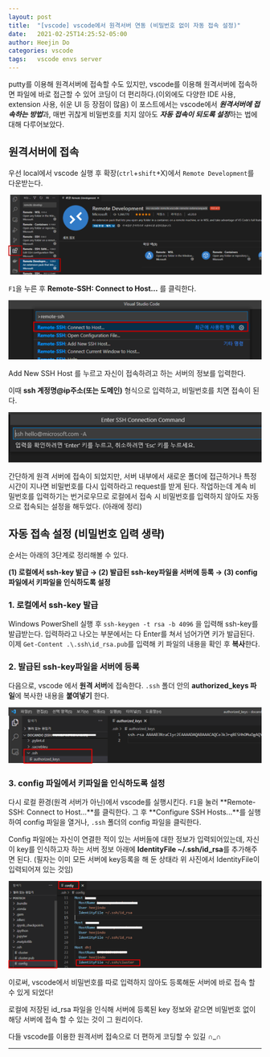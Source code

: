 ```yaml
---
layout: post
title:  "[vscode] vscode에서 원격서버 연동 (비밀번호 없이 자동 접속 설정)"
date:   2021-02-25T14:25:52-05:00
author: Heejin Do
categories: vscode
tags:	vscode envs server
---
```


putty를 이용해 원격서버에 접속할 수도 있지만, vscode를 이용해 원격서버에 접속하면 파일에 바로 접근할 수 있어 코딩이 더 편리하다.(이외에도 다양한 IDE 사용, extension 사용, 쉬운 UI 등 장점이 많음)
이 포스트에서는 vscode에서 <em>**원격서버에 접속하는 방법**</em>과, 매번 귀찮게 비밀번호를 치지 않아도 <em>**자동 접속이 되도록 설정**</em>하는 법에 대해 다루어보았다.

## 원격서버에 접속

우선 local에서 vscode 실행 후 확장(`ctrl`+`shift`+X)에서 `Remote Development`를 다운받는다.

<img src="/assets/images/server_1.png" title="Remote Development">

`F1`을 누른 후 **Remote-SSH: Connect to Host...** 를 클릭한다.

<img src="/assets/images/server_2.png" title="Remote-SSH">

Add New SSH Host 를 누르고 자신이 접속하려고 하는 서버의 정보를 입력한다.

이때 **ssh 계정명@ip주소(또는 도메인)** 형식으로 입력하고, 비밀번호를 치면 접속이 된다.

<img src="/assets/images/server_3.png" title="server info">

간단하게 원격 서버에 접속이 되었지만, 서버 내부에서 새로운 폴더에 접근하거나 특정 시간이 지나면 비밀번호를 다시 입력하라고 request를 받게 된다.
작업하는데 계속 비밀번호를 입력하기는 번거로우므로 로컬에서 접속 시 비밀번호를 입력하지 않아도 자동으로 접속되는 설정을 해두었다. (아래에 정리)

## 자동 접속 설정 (비밀번호 입력 생략)

순서는 아래의 3단계로 정리해볼 수 있다.

**(1) 로컬에서 ssh-key 발급 → (2) 발급된 ssh-key파일을 서버에 등록 → (3) config 파일에서 키파일을 인식하도록 설정**

### 1. 로컬에서 ssh-key 발급
Windows PowerShell 실행 후 `ssh-keygen -t rsa -b 4096` 을 입력해 ssh-key를 발급받는다. 
입력하라고 나오는 부분에서는 다 Enter를 쳐서 넘어가면 키가 발급된다. 이제 `Get-Content .\.ssh\id_rsa.pub`를 입력해 키 파일의 내용을 확인 후 **복사**한다.

### 2. 발급된 ssh-key파일을 서버에 등록

다음으로, vscode 에서 **원격 서버**에 접속한다. `.ssh` 폴더 안의 **authorized_keys 파일**에 복사한 내용을 **붙여넣기** 한다.

<img src="/assets/images/server_4.png" title="ssh-key input">

### 3. config 파일에서 키파일을 인식하도록 설정
다시 로컬 환경(원격 서버가 아닌)에서 vscode를 실행시킨다. `F1`을 눌러 **Remote-SSH: Connect to Host...**를 클릭한다. 그 후 **Configure SSH Hosts...**를 실행하여 config 파일을 열거나, `.ssh` 폴더의 config 파일을 클릭한다.

Config 파일에는 자신이 연결한 적이 있는 서버들에 대한 정보가 입력되어있는데, 자신이 key를 인식하고자 하는 서버 정보 아래에 **IdentityFile ~/.ssh/id_rsa**를 추가해주면 된다. 
(필자는 이미 모든 서버에 key등록을 해 둔 상태라 위 사진에서 IdentityFile이 입력되어져 있는 것임)

<img src="/assets/images/server_5.png" title="ssh-key input">

이로써, vscode에서 비밀번호를 따로 입력하지 않아도 등록해둔 서버에 바로 접속 할 수 있게 되었다!

로컬에 저장된 id_rsa 파일을 인식해 서버에 등록된 key 정보와 같으면 비밀번호 없이 해당 서버에 접속 할 수 있는 것이 그 원리이다.

다들 vscode를 이용한 원격서버 접속으로 더 편하게 코딩할 수 있길 ∩_∩

----- 